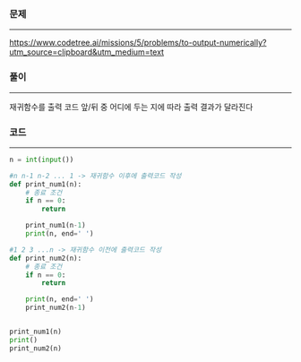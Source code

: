 ### 문제

---

https://www.codetree.ai/missions/5/problems/to-output-numerically?utm_source=clipboard&utm_medium=text

### 풀이

---

재귀함수를 출력 코드 앞/뒤 중 어디에 두는 지에 따라 출력 결과가 달라진다

### 코드

---

```python
n = int(input())

#n n-1 n-2 ... 1 -> 재귀함수 이후에 출력코드 작성
def print_num1(n):
    # 종료 조건
    if n == 0:
        return

    print_num1(n-1)
    print(n, end=' ')

#1 2 3 ...n -> 재귀함수 이전에 출력코드 작성
def print_num2(n):
    # 종료 조건
    if n == 0:
        return

    print(n, end=' ')
    print_num2(n-1)


print_num1(n)
print()
print_num2(n)

```
